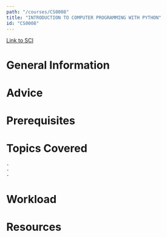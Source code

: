 ```yaml
---
path: "/courses/CS0008"
title: "INTRODUCTION TO COMPUTER PROGRAMMING WITH PYTHON"
id: "CS0008"
---
```


[Link to SCI]("http://courses.sci.pitt.edu/courses/courses/view/CS-0008")

# General Information

# Advice

# Prerequisites

<!-- PREREQ_REPLACEMENT (Do not remove) -->

<!-- END PREREQ_REPLACEMENT (Do not remove) -->

# Topics Covered

    -
    -
    -

# Workload

<!-- TESTIMONIALS
# Testimonials
This gets replaced with Gatsby, its
data comes from Google Sheets for easier
editing!
-->

# Resources
